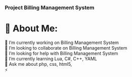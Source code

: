 ### Project Billing Management System

# 💫 About Me:

🔭 I’m currently working on Billing Management System<br>👯 I’m looking to collaborate on Billing Management System<br>🤝 I’m looking for help with Billing Management System<br>🌱 I’m currently learning Lua, C#, C++, YAML<br>💬 Ask me about php, css, html5,<br>⚡
